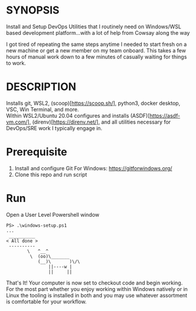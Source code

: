 # SYNOPSIS
Install and Setup DevOps Utilities that I routinely need on Windows/WSL based development platform...with a lot of help from Cowsay along the way

I got tired of repeating the same steps anytime I needed to start fresh on a new machine or get a new member on my team onboard. This takes a few hours of manual work down to a few minutes of casually waiting for things to work.

# DESCRIPTION
Installs git, WSL2, (scoop)[https://scoop.sh/], python3, docker desktop, VSC, Win Terminal, and more.  
Within WSL2/Ubuntu 20.04 configures and installs (ASDF)[https://asdf-vm.com/], (direnv)[https://direnv.net/], and all utilities necessary for DevOps/SRE work I typically engage in.   

# Prerequisite 
1. Install and configure Git For Windows: https://gitforwindows.org/
2. Clone this repo and run script
	
# Run

Open a User Level Powershell window
```pwsh
PS> .\windows-setup.ps1
...
 __________
< All done >
 ----------
        \   ^__^
         \  (oo)\_______
            (__)\       )\/\
                ||----w |
                ||     ||

```

That's It! Your computer is now set to checkout code and begin working.   
For the most part whether you enjoy working within Windows natively or in Linux the tooling is installed in both and you may use whatever assortment is comfortable for your workflow.   